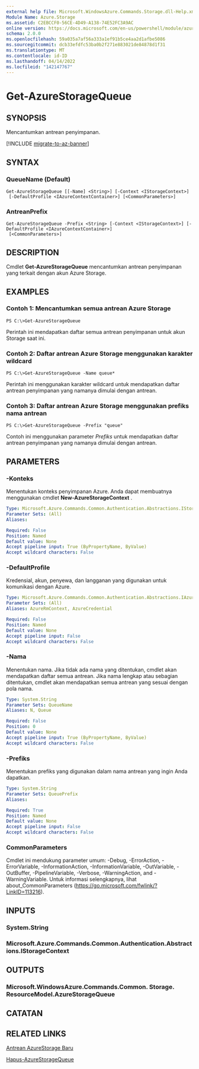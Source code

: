 ```yaml
---
external help file: Microsoft.WindowsAzure.Commands.Storage.dll-Help.xml
Module Name: Azure.Storage
ms.assetid: C2EBCCF0-56CE-4D49-A138-74E52FC3A9AC
online version: https://docs.microsoft.com/en-us/powershell/module/azure.storage/get-azurestoragequeue
schema: 2.0.0
ms.openlocfilehash: 59a035a7af56a333a1ef91b5ce4aa2d1afbe5086
ms.sourcegitcommit: dcb33efdfc53ba0b2f271e883021de84878d1f31
ms.translationtype: MT
ms.contentlocale: id-ID
ms.lasthandoff: 04/14/2022
ms.locfileid: "142147767"
---
```

# Get-AzureStorageQueue

## SYNOPSIS
Mencantumkan antrean penyimpanan.

[!INCLUDE [migrate-to-az-banner](../../includes/migrate-to-az-banner.md)]

## SYNTAX

### QueueName (Default)
```
Get-AzureStorageQueue [[-Name] <String>] [-Context <IStorageContext>]
 [-DefaultProfile <IAzureContextContainer>] [<CommonParameters>]
```

### AntreanPrefix
```
Get-AzureStorageQueue -Prefix <String> [-Context <IStorageContext>] [-DefaultProfile <IAzureContextContainer>]
 [<CommonParameters>]
```

## DESCRIPTION
Cmdlet **Get-AzureStorageQueue** mencantumkan antrean penyimpanan yang terkait dengan akun Azure Storage.

## EXAMPLES

### Contoh 1: Mencantumkan semua antrean Azure Storage
```
PS C:\>Get-AzureStorageQueue
```

Perintah ini mendapatkan daftar semua antrean penyimpanan untuk akun Storage saat ini.

### Contoh 2: Daftar antrean Azure Storage menggunakan karakter wildcard
```
PS C:\>Get-AzureStorageQueue -Name queue*
```

Perintah ini menggunakan karakter wildcard untuk mendapatkan daftar antrean penyimpanan yang namanya dimulai dengan antrean.

### Contoh 3: Daftar antrean Azure Storage menggunakan prefiks nama antrean
```
PS C:\>Get-AzureStorageQueue -Prefix "queue"
```

Contoh ini menggunakan parameter *Prefiks* untuk mendapatkan daftar antrean penyimpanan yang namanya dimulai dengan antrean.

## PARAMETERS

### -Konteks
Menentukan konteks penyimpanan Azure.
Anda dapat membuatnya menggunakan cmdlet **New-AzureStorageContext** .

```yaml
Type: Microsoft.Azure.Commands.Common.Authentication.Abstractions.IStorageContext
Parameter Sets: (All)
Aliases:

Required: False
Position: Named
Default value: None
Accept pipeline input: True (ByPropertyName, ByValue)
Accept wildcard characters: False
```

### -DefaultProfile
Kredensial, akun, penyewa, dan langganan yang digunakan untuk komunikasi dengan Azure.

```yaml
Type: Microsoft.Azure.Commands.Common.Authentication.Abstractions.IAzureContextContainer
Parameter Sets: (All)
Aliases: AzureRmContext, AzureCredential

Required: False
Position: Named
Default value: None
Accept pipeline input: False
Accept wildcard characters: False
```

### -Nama
Menentukan nama.
Jika tidak ada nama yang ditentukan, cmdlet akan mendapatkan daftar semua antrean.
Jika nama lengkap atau sebagian ditentukan, cmdlet akan mendapatkan semua antrean yang sesuai dengan pola nama.

```yaml
Type: System.String
Parameter Sets: QueueName
Aliases: N, Queue

Required: False
Position: 0
Default value: None
Accept pipeline input: True (ByPropertyName, ByValue)
Accept wildcard characters: False
```

### -Prefiks
Menentukan prefiks yang digunakan dalam nama antrean yang ingin Anda dapatkan.

```yaml
Type: System.String
Parameter Sets: QueuePrefix
Aliases:

Required: True
Position: Named
Default value: None
Accept pipeline input: False
Accept wildcard characters: False
```

### CommonParameters
Cmdlet ini mendukung parameter umum: -Debug, -ErrorAction, -ErrorVariable, -InformationAction, -InformationVariable, -OutVariable, -OutBuffer, -PipelineVariable, -Verbose, -WarningAction, and -WarningVariable. Untuk informasi selengkapnya, lihat about_CommonParameters (https://go.microsoft.com/fwlink/?LinkID=113216).

## INPUTS

### System.String

### Microsoft.Azure.Commands.Common.Authentication.Abstractions.IStorageContext

## OUTPUTS

### Microsoft.WindowsAzure.Commands.Common. Storage. ResourceModel.AzureStorageQueue

## CATATAN

## RELATED LINKS

[Antrean AzureStorage Baru](./New-AzureStorageQueue.md)

[Hapus-AzureStorageQueue](./Remove-AzureStorageQueue.md)



